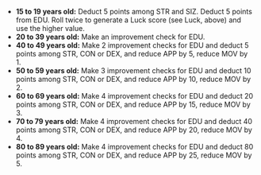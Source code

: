 <!-- TITLE: Investigator Age -->
<!-- SUBTITLE: Modifiers related to age -->

* **15 to 19 years old:** Deduct 5 points among STR and SIZ. Deduct 5 points from EDU. Roll twice to generate a Luck score (see Luck, above) and use the higher value.
* **20 to 39 years old:** Make an improvement check for EDU.
* **40 to 49 years old:** Make 2 improvement checks for EDU and deduct 5 points among STR, CON or DEX, and reduce APP by 5, reduce MOV by 1.
* **50 to 59 years old:** Make 3 improvement checks for EDU and deduct 10 points among STR, CON or DEX, and reduce APP by 10, reduce MOV by 2.
* **60 to 69 years old:** Make 4 improvement checks for EDU and deduct 20 points among STR, CON or DEX, and reduce APP by 15, reduce MOV by 3.
* **70 to 79 years old:** Make 4 improvement checks for EDU and deduct 40 points among STR, CON or DEX, and reduce APP by 20, reduce MOV by 4.
* **80 to 89 years old:** Make 4 improvement checks for EDU and deduct 80 points among STR, CON or DEX, and reduce APP by 25, reduce MOV by 5.
